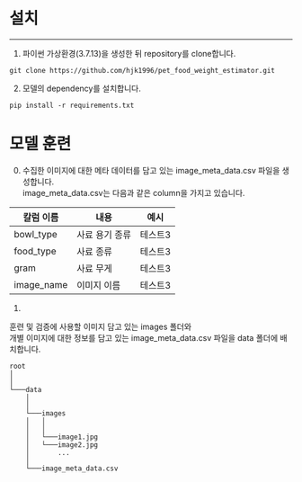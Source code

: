 # 설치
---

1. 파이썬 가상환경(3.7.13)을 생성한 뒤 repository를 clone합니다.
```
git clone https://github.com/hjk1996/pet_food_weight_estimator.git
```


2. 모델의 dependency를 설치합니다.
```
pip install -r requirements.txt
```


# 모델 훈련

0. 수집한 이미지에 대한 메타 데이터를 담고 있는 image_meta_data.csv 파일을 생성합니다.  
image_meta_data.csv는 다음과 같은 column을 가지고 있습니다.  
  
|칼럼 이름|내용|예시|
|------|---|---|
|bowl_type|사료 용기 종류|테스트3|
|food_type|사료 종류|테스트3|
|gram|사료 무게|테스트3|
|image_name|이미지 이름|테스트3|
  
1. 
훈련 및 검증에 사용할 이미지 담고 있는 images 폴더와   
개별 이미지에 대한 정보를 담고 있는 image_meta_data.csv 파일을 data 폴더에 배치합니다.
  ```
  root
  │   
  │   
  └───data
      │   
      │   
      └───images
      │   │   
      │   │   
      │   └───image1.jpg
      │   └───image2.jpg
      │       ...
      │
      └───image_meta_data.csv
  ```
